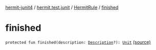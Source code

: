 [hermit-junit4](../../index.md) / [hermit.test.junit](../index.md) / [HermitRule](index.md) / [finished](./finished.md)

# finished

`protected fun finished(description: `[`Description`](https://junit.org/junit4/javadoc/latest/org/junit/runner/Description.html)`?): `[`Unit`](https://kotlinlang.org/api/latest/jvm/stdlib/kotlin/-unit/index.html) [(source)](https://github.com/RBusarow/AutoReset/tree/master/hermit-junit4/src/main/kotlin/hermit/test/junit/HermitRule.kt#L37)